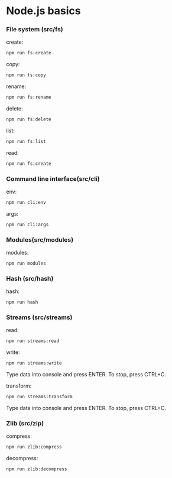 # Node.js basics

### File system (src/fs)

create:
```sh
npm run fs:create
```

copy:
```sh
npm run fs:copy
```

rename:
```sh
npm run fs:rename
```

delete:
```sh
npm run fs:delete
```

list:
```sh
npm run fs:list
```

read:
```sh
npm run fs:create
```

### Command line interface(src/cli)

env:
```sh
npm run cli:env
```

args:
```sh
npm run cli:args
```

### Modules(src/modules)

modules:
```sh
npm run modules
```

### Hash (src/hash)

hash:
```sh
npm run hash
```

### Streams (src/streams)
read:
```sh
npm run streams:read
```

write: 
```sh
npm run streams:write
```
Type data into console and press ENTER. To stop, press CTRL+C.

transform:
```sh
npm run streams:transform
```
Type data into console and press ENTER. To stop, press CTRL+C.

### Zlib (src/zip)

compress:
```sh
npm run zlib:compress
```

decompress:
```sh
npm run zlib:decompress
```
